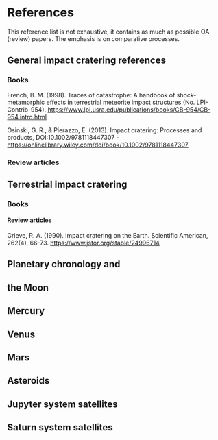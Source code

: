 # References

This reference list is not exhaustive, it contains as much as possible OA (review) papers. The emphasis is on comparative processes. 

## General impact cratering references

### Books

French, B. M. (1998). Traces of catastrophe: A handbook of shock-metamorphic effects in terrestrial meteorite impact structures (No. LPI-Contrib-954). https://www.lpi.usra.edu/publications/books/CB-954/CB-954.intro.html

Osinski, G. R., & Pierazzo, E. (2013). Impact cratering: Processes and products, DOI:10.1002/9781118447307 - https://onlinelibrary.wiley.com/doi/book/10.1002/9781118447307

### Review articles

## Terrestrial impact cratering

### Books

#### Review articles

Grieve, R. A. (1990). Impact cratering on the Earth. Scientific American, 262(4), 66-73. https://www.jstor.org/stable/24996714

## Planetary chronology and 



## the Moon

## Mercury 

## Venus

## Mars

## Asteroids

## Jupyter system satellites

## Saturn system satellites

